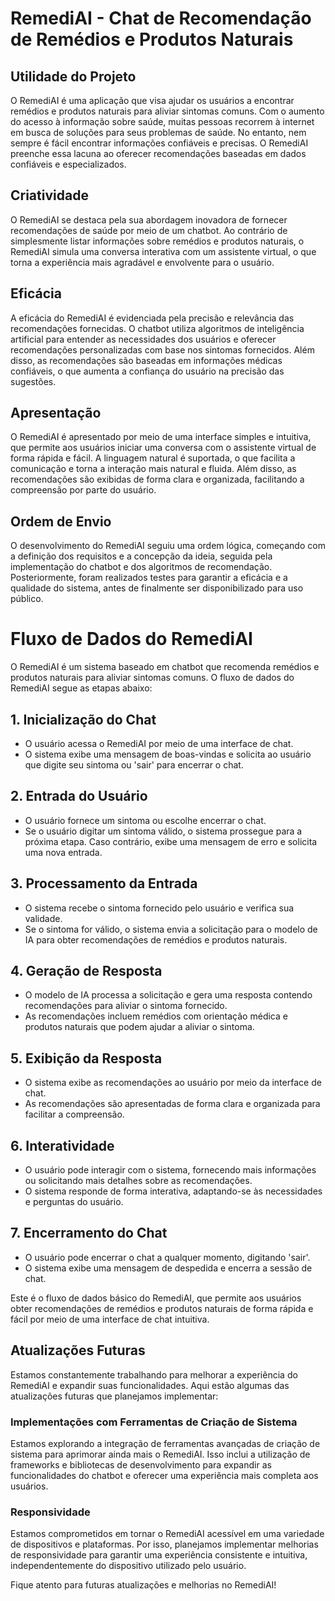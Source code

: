 # RemediAI - Chat de Recomendação de Remédios e Produtos Naturais

## Utilidade do Projeto

O RemediAI é uma aplicação que visa ajudar os usuários a encontrar remédios e produtos naturais para aliviar sintomas comuns. Com o aumento do acesso à informação sobre saúde, muitas pessoas recorrem à internet em busca de soluções para seus problemas de saúde. No entanto, nem sempre é fácil encontrar informações confiáveis e precisas. O RemediAI preenche essa lacuna ao oferecer recomendações baseadas em dados confiáveis e especializados.

## Criatividade

O RemediAI se destaca pela sua abordagem inovadora de fornecer recomendações de saúde por meio de um chatbot. Ao contrário de simplesmente listar informações sobre remédios e produtos naturais, o RemediAI simula uma conversa interativa com um assistente virtual, o que torna a experiência mais agradável e envolvente para o usuário.

## Eficácia

A eficácia do RemediAI é evidenciada pela precisão e relevância das recomendações fornecidas. O chatbot utiliza algoritmos de inteligência artificial para entender as necessidades dos usuários e oferecer recomendações personalizadas com base nos sintomas fornecidos. Além disso, as recomendações são baseadas em informações médicas confiáveis, o que aumenta a confiança do usuário na precisão das sugestões.

## Apresentação

O RemediAI é apresentado por meio de uma interface simples e intuitiva, que permite aos usuários iniciar uma conversa com o assistente virtual de forma rápida e fácil. A linguagem natural é suportada, o que facilita a comunicação e torna a interação mais natural e fluida. Além disso, as recomendações são exibidas de forma clara e organizada, facilitando a compreensão por parte do usuário.

## Ordem de Envio

O desenvolvimento do RemediAI seguiu uma ordem lógica, começando com a definição dos requisitos e a concepção da ideia, seguida pela implementação do chatbot e dos algoritmos de recomendação. Posteriormente, foram realizados testes para garantir a eficácia e a qualidade do sistema, antes de finalmente ser disponibilizado para uso público.

# Fluxo de Dados do RemediAI

O RemediAI é um sistema baseado em chatbot que recomenda remédios e produtos naturais para aliviar sintomas comuns. O fluxo de dados do RemediAI segue as etapas abaixo:

## 1. Inicialização do Chat

- O usuário acessa o RemediAI por meio de uma interface de chat.
- O sistema exibe uma mensagem de boas-vindas e solicita ao usuário que digite seu sintoma ou 'sair' para encerrar o chat.

## 2. Entrada do Usuário

- O usuário fornece um sintoma ou escolhe encerrar o chat.
- Se o usuário digitar um sintoma válido, o sistema prossegue para a próxima etapa. Caso contrário, exibe uma mensagem de erro e solicita uma nova entrada.

## 3. Processamento da Entrada

- O sistema recebe o sintoma fornecido pelo usuário e verifica sua validade.
- Se o sintoma for válido, o sistema envia a solicitação para o modelo de IA para obter recomendações de remédios e produtos naturais.

## 4. Geração de Resposta

- O modelo de IA processa a solicitação e gera uma resposta contendo recomendações para aliviar o sintoma fornecido.
- As recomendações incluem remédios com orientação médica e produtos naturais que podem ajudar a aliviar o sintoma.

## 5. Exibição da Resposta

- O sistema exibe as recomendações ao usuário por meio da interface de chat.
- As recomendações são apresentadas de forma clara e organizada para facilitar a compreensão.

## 6. Interatividade

- O usuário pode interagir com o sistema, fornecendo mais informações ou solicitando mais detalhes sobre as recomendações.
- O sistema responde de forma interativa, adaptando-se às necessidades e perguntas do usuário.

## 7. Encerramento do Chat

- O usuário pode encerrar o chat a qualquer momento, digitando 'sair'.
- O sistema exibe uma mensagem de despedida e encerra a sessão de chat.

Este é o fluxo de dados básico do RemediAI, que permite aos usuários obter recomendações de remédios e produtos naturais de forma rápida e fácil por meio de uma interface de chat intuitiva.

## Atualizações Futuras

Estamos constantemente trabalhando para melhorar a experiência do RemediAI e expandir suas funcionalidades. Aqui estão algumas das atualizações futuras que planejamos implementar:

### Implementações com Ferramentas de Criação de Sistema

Estamos explorando a integração de ferramentas avançadas de criação de sistema para aprimorar ainda mais o RemediAI. Isso inclui a utilização de frameworks e bibliotecas de desenvolvimento para expandir as funcionalidades do chatbot e oferecer uma experiência mais completa aos usuários.

### Responsividade

Estamos comprometidos em tornar o RemediAI acessível em uma variedade de dispositivos e plataformas. Por isso, planejamos implementar melhorias de responsividade para garantir uma experiência consistente e intuitiva, independentemente do dispositivo utilizado pelo usuário.

Fique atento para futuras atualizações e melhorias no RemediAI!
